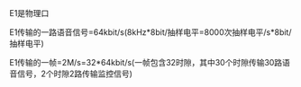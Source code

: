 E1是物理口

E1传输的一路语音信号=64kbit/s\(8kHz\*8bit/抽样电平=8000次抽样电平/s\*8bit/抽样电平\)

E1传输的一帧=2M/s=32\*64kbit/s\(一帧包含32时隙，其中30个时隙传输30路语音信号，2个时隙2路传输监控信号\)

